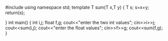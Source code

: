 #include <iostream>
using namespace std;
template<class T>
T sum(T x,T y)
{
    T s;
    s=x+y;
    return(s);

}
int main()
{
    int i,j;
    float f,g;
    cout<<"enter the two int values";
    cin>>i>>j;
    cout<<sum(i,j);
    cout<<"enter the float values";
    cin>>f>>g;
    cout<<sum(f,g);
}
